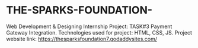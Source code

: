 # THE-SPARKS-FOUNDATION-
Web Development & Designing Internship Project: TASK#3 Payment Gateway Integration. Technologies used for project: HTML, CSS, JS. Project website link:  https://thesparksfoundation7.godaddysites.com/      
